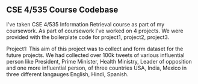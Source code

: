 ## CSE 4/535 Course Codebase

I've taken CSE 4/535 Information Retrieval course as part of my coursework. As part of coursework I've worked on 4 projects. We were provided with the boilerplate code for project1, project2, project3.

Project1: This aim of this project was to collect and form dataset for the future projects. We had collected over 100k tweets of various influential person like President, Prime Minister, Health Ministry, Leader of opposition and one more influential person, of three countries USA, India, Mexico in three different langauges English, Hindi, Spanish.
